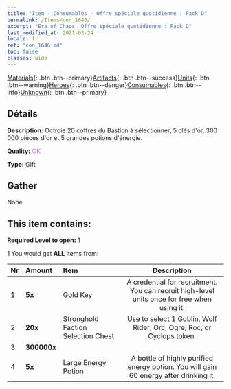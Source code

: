 ```yaml
---
title: "Item - Consumables - Offre spéciale quotidienne : Pack D"
permalink: /Items/con_1646/
excerpt: "Era of Chaos  Offre spéciale quotidienne : Pack D"
last_modified_at: 2021-03-24
locale: fr
ref: "con_1646.md"
toc: false
classes: wide
---
```

 [Materials](/fr/Items/){: .btn .btn--primary}[Artifacts](/fr/Items/Artifacts/){: .btn .btn--success}[Units](/fr/Items/Units/){: .btn .btn--warning}[Heroes](/fr/Items/Heroes/){: .btn .btn--danger}[Consumables](/fr/Items/Consumables/){: .btn .btn--info}[Unknown](/fr/Items/Unknown/){: .btn .btn--primary}

## Détails
 **Description:** Octroie 20 coffres du Bastion à sélectionner, 5 clés d'or, 300 000 pièces d'or et 5 grandes potions d'énergie.

 **Quality:** <span style="color: #DA70D6">OK</span>

 **Type:** Gift

## Gather

  None

## This item contains:

 **Required Level to open:** 1

 1 You would get **ALL** items  from:

  | Nr | Amount |     Item    | Description |
  |:---|:-------|:------------|:-----------:|
  | 1 |  **5x** | Gold Key | A credential for recruitment. You can recruit high-level units once for free when using it.  | 
  | 2 |  **20x** | Stronghold Faction Selection Chest | Use to select 1 Goblin, Wolf Rider, Orc, Ogre, Roc, or Cyclops token.  | 
  | 3 |  **300000x** | <i class="fas fa-coins"/> |  | 
  | 4 |  **5x** | Large Energy Potion | A bottle of highly purified energy potion. You will gain 60 energy after drinking it.  | 
